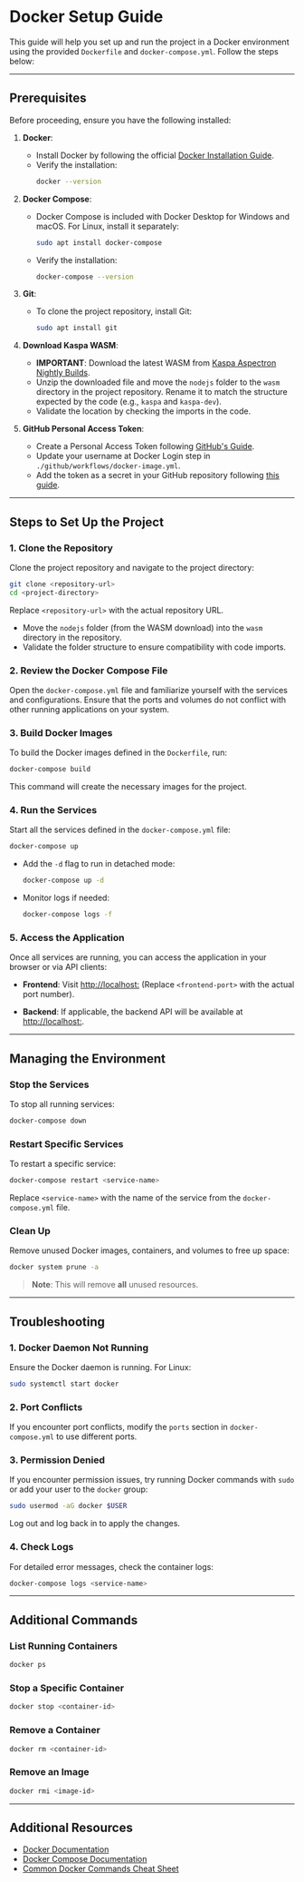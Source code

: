 # Docker Setup Guide

This guide will help you set up and run the project in a Docker environment using the provided `Dockerfile` and `docker-compose.yml`. Follow the steps below:

---

## Prerequisites

Before proceeding, ensure you have the following installed:

1. **Docker**:
   - Install Docker by following the official [Docker Installation Guide](https://docs.docker.com/get-docker/).
   - Verify the installation:
     ```bash
     docker --version
     ```

2. **Docker Compose**:
   - Docker Compose is included with Docker Desktop for Windows and macOS. For Linux, install it separately:
     ```bash
     sudo apt install docker-compose
     ```
   - Verify the installation:
     ```bash
     docker-compose --version
     ```

3. **Git**:
   - To clone the project repository, install Git:
     ```bash
     sudo apt install git
     ```

4. **Download Kaspa WASM**:
   - **IMPORTANT**: Download the latest WASM from [Kaspa Aspectron Nightly Builds](https://kaspa.aspectron.org/nightly/downloads/).
   - Unzip the downloaded file and move the `nodejs` folder to the `wasm` directory in the project repository. Rename it to match the structure expected by the code (e.g., `kaspa` and `kaspa-dev`).
   - Validate the location by checking the imports in the code.

5. **GitHub Personal Access Token**:
   - Create a Personal Access Token following [GitHub's Guide](https://docs.github.com/en/authentication/keeping-your-account-and-data-secure/managing-your-personal-access-tokens#creating-a-fine-grained-personal-access-token).
   - Update your username at Docker Login step in `./github/workflows/docker-image.yml`.
   - Add the token as a secret in your GitHub repository following [this guide](https://docs.github.com/en/actions/security-for-github-actions/security-guides/using-secrets-in-github-actions#creating-secrets-for-a-repository).

---

## Steps to Set Up the Project

### 1. Clone the Repository

Clone the project repository and navigate to the project directory:
```bash
git clone <repository-url>
cd <project-directory>
```
Replace `<repository-url>` with the actual repository URL.

- Move the `nodejs` folder (from the WASM download) into the `wasm` directory in the repository.
- Validate the folder structure to ensure compatibility with code imports.

### 2. Review the Docker Compose File

Open the `docker-compose.yml` file and familiarize yourself with the services and configurations. Ensure that the ports and volumes do not conflict with other running applications on your system.

### 3. Build Docker Images

To build the Docker images defined in the `Dockerfile`, run:
```bash
docker-compose build
```
This command will create the necessary images for the project.

### 4. Run the Services

Start all the services defined in the `docker-compose.yml` file:
```bash
docker-compose up
```
- Add the `-d` flag to run in detached mode:
  ```bash
  docker-compose up -d
  ```
- Monitor logs if needed:
  ```bash
  docker-compose logs -f
  ```

### 5. Access the Application

Once all services are running, you can access the application in your browser or via API clients:

- **Frontend**:
  Visit [http://localhost:<frontend-port>](http://localhost:<frontend-port>) (Replace `<frontend-port>` with the actual port number).

- **Backend**:
  If applicable, the backend API will be available at [http://localhost:<backend-port>](http://localhost:<backend-port>).

---

## Managing the Environment

### Stop the Services
To stop all running services:
```bash
docker-compose down
```

### Restart Specific Services
To restart a specific service:
```bash
docker-compose restart <service-name>
```
Replace `<service-name>` with the name of the service from the `docker-compose.yml` file.

### Clean Up
Remove unused Docker images, containers, and volumes to free up space:
```bash
docker system prune -a
```
> **Note**: This will remove **all** unused resources.

---

## Troubleshooting

### 1. Docker Daemon Not Running
Ensure the Docker daemon is running. For Linux:
```bash
sudo systemctl start docker
```

### 2. Port Conflicts
If you encounter port conflicts, modify the `ports` section in `docker-compose.yml` to use different ports.

### 3. Permission Denied
If you encounter permission issues, try running Docker commands with `sudo` or add your user to the `docker` group:
```bash
sudo usermod -aG docker $USER
```
Log out and log back in to apply the changes.

### 4. Check Logs
For detailed error messages, check the container logs:
```bash
docker-compose logs <service-name>
```

---

## Additional Commands

### List Running Containers
```bash
docker ps
```

### Stop a Specific Container
```bash
docker stop <container-id>
```

### Remove a Container
```bash
docker rm <container-id>
```

### Remove an Image
```bash
docker rmi <image-id>
```

---

## Additional Resources

- [Docker Documentation](https://docs.docker.com/)
- [Docker Compose Documentation](https://docs.docker.com/compose/)
- [Common Docker Commands Cheat Sheet](https://dockerlabs.collabnix.com/docker/cheatsheet/)

